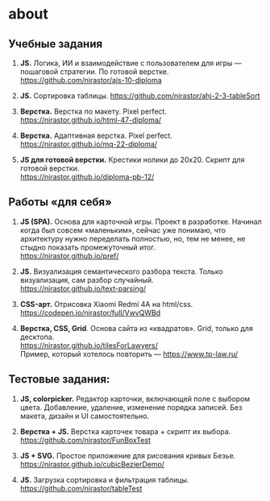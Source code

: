 # about
## Учебные задания
1. **JS.** Логика, ИИ и взаимодействие с пользователем для игры — пошаговой стратегии. По готовой верстке.
https://github.com/nirastor/ajs-10-diploma

2. **JS.** Сортировка таблицы.
https://github.com/nirastor/ahj-2-3-tableSort

3. **Верстка.** Верстка по макету. Pixel perfect.  
https://nirastor.github.io/html-47-diploma/

4. **Верстка.** Адаптивная верстка. Pixel perfect.  
https://nirastor.github.io/mq-22-diploma/

5. **JS для готовой верстки.** Крестики нолики до 20х20. Скрипт для готовой верстки.  
https://nirastor.github.io/diploma-pb-12/

## Работы «для себя»
1. **JS (SPA).** Основа для карточной игры. Проект в разработке. Начинал когда был совсем «маленьким», сейчас уже понимаю, что архитектуру нужно переделать полностью, но, тем не менее, не стыдно показать промежуточный итог.  
https://nirastor.github.io/pref/

2. **JS.** Визуализация семантического разбора текста. Только визуализация, сам разбор случайный.  
https://nirastor.github.io/text-parsing/

3. **CSS-арт.** Отрисовка Xiaomi Redmi 4A на html/css.  
https://codepen.io/nirastor/full/VwvQWBd

4. **Верстка, CSS, Grid**. Основа сайта из «квадратов». Grid, только для десктопа.  
https://nirastor.github.io/tilesForLawyers/  
Пример, который хотелось повторить — https://www.tp-law.ru/

## Тестовые задания:
1. **JS, colorpicker.** Редактор карточки, включающей поле с выбором цвета. Добавление, удаление, изменение порядка записей. Без макета, дизайн и UI самостоятельно.

2. **Верстка + JS.** Верстка карточек товара + скрипт их выбора.  
https://github.com/nirastor/FunBoxTest

3. **JS + SVG.** Простое приложение для рисования кривых Безье.  
https://nirastor.github.io/cubicBezierDemo/

4. **JS.** Загрузка сортировка и фильтрация таблицы.  
https://github.com/nirastor/tableTest
